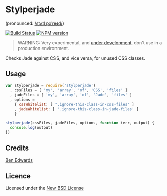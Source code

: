 # Stylperjade

(pronounced: <a href="http://www.fromtexttospeech.com/texttospeech_output_files/0551594001424423586/4996907.mp3" target="_blank">/stʌɪl pəˈreɪd/</a>)

[![Build Status](https://travis-ci.org/benedfit/stylperjade.svg)](https://travis-ci.org/benedfit/stylperjade)
[![NPM version](https://badge.fury.io/js/stylperjade.svg)](http://badge.fury.io/js/stylperjade)

> WARNING: Very experimental, and [under development](https://github.com/benedfit/stylperjade/issues), don't use in a production environment.

Checks Jade against CSS, and vice versa, for unused CSS classes.

## Usage

```js
var stylperjade = require('stylperjade')
  , cssFiles = [ 'my', 'array', 'of', 'CSS', 'files' ]
  , jadeFiles = [ 'my', 'array', 'of', 'Jade', 'files' ]
  , options =
    { cssWhitelist: [ '.ignore-this-class-in-css-files' ]
    , jadeWhitelist: [ '.ignore-this-class-in-jade-files' ]
    }

stylperjade(cssFiles, jadeFiles, options, function (err, output) {
  console.log(output)
})
```

## Credits
[Ben Edwards](https://github.com/benedfit/)

## Licence
Licensed under the [New BSD License](http://opensource.org/licenses/bsd-license.php)
